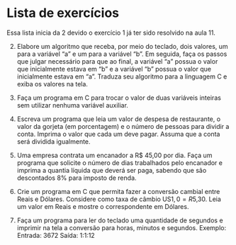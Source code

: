 # Lista de exercícios

Essa lista inicia da 2 devido o exercício 1 já ter sido resolvido na aula 11.

2) Elabore um algoritmo que receba, por meio do teclado, dois valores, um para a variável “a” e um
para a variável “b”. Em seguida, faça os passos que julgar necessário para que ao final, a variável
“a” possua o valor que inicialmente estava em “b” e a variável “b” possua o valor que inicialmente
estava em “a”. Traduza seu algoritmo para a linguagem C e exiba os valores na tela.

3) Faça um programa em C para trocar o valor de duas variáveis inteiras sem utilizar nenhuma
variável auxiliar.

4) Escreva um programa que leia um valor de despesa de restaurante, o valor da gorjeta (em
porcentagem) e o número de pessoas para dividir a conta. Imprima o valor que cada um deve pagar.
Assuma que a conta será dividida igualmente.

5) Uma empresa contrata um encanador a R$ 45,00 por dia. Faça um programa que solicite o
número de dias trabalhados pelo encanador e imprima a quantia líquida que deverá ser paga,
sabendo que são descontados 8% para imposto de renda.

6) Crie um programa em C que permita fazer a conversão cambial entre Reais e Dólares. Considere
como taxa de câmbio US$1,0 = R$5,30. Leia um valor em Reais e mostre o correspondente em
Dólares.

7) Faça um programa para ler do teclado uma quantidade de segundos e imprimir na tela a
conversão para horas, minutos e segundos.
Exemplo:
Entrada: 3672
Saída: 1:1:12